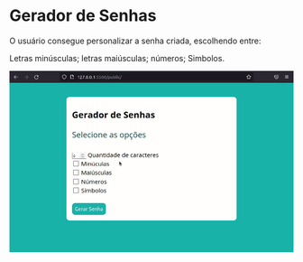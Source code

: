 # Gerador de Senhas

O usuário consegue personalizar a senha criada, escolhendo entre:

Letras minúsculas;
letras maiúsculas;
números;
Simbolos.

![](/src/assets/img/gera-senha.gif)
